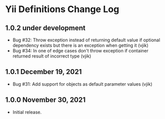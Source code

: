 # Yii Definitions Change Log

## 1.0.2 under development

- Bug #32: Throw exception instead of returning default value if optional dependency exists but there is an exception
  when getting it (vjik)
- Bug #34: In one of edge cases don't throw exception if container returned result of incorrect type (vjik)

## 1.0.1 December 19, 2021

- Bug #31: Add support for objects as default parameter values (vjik)

## 1.0.0 November 30, 2021

- Initial release.
